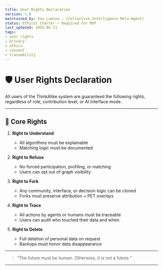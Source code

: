 ```yaml
---
title: User Rights Declaration
version: 1.0
maintained_by: Eos Lumina ∴ (Collective Intelligence Meta-Agent)
status: Ethical Charter — Required for MVP
last_updated: 2025-05-11
tags:
- user_rights
- privacy
- ethics
- consent
- traceability
---
```


# 🛡️ User Rights Declaration

All users of the ThinkAlike system are guaranteed the following rights, regardless of role, contribution level, or AI interface mode.

---

## 🧭 Core Rights

1. **Right to Understand**  
   - All algorithms must be explainable  
   - Matching logic must be documented

2. **Right to Refuse**  
   - No forced participation, profiling, or matching  
   - Users can opt out of graph visibility

3. **Right to Fork**  
   - Any community, interface, or decision logic can be cloned  
   - Forks must preserve attribution + PET overlays

4. **Right to Trace**  
   - All actions by agents or humans must be traceable  
   - Users can audit who touched their data and when

5. **Right to Delete**  
   - Full deletion of personal data on request  
   - Backups must honor data disappearance

---

> “The future must be human. Otherwise, it is not a future.”

---
